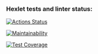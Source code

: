 ### Hexlet tests and linter status:
[![Actions Status](https://github.com/geoworo/java-project-72/actions/workflows/hexlet-check.yml/badge.svg)](https://github.com/geoworo/java-project-72/actions)

[![Maintainability](https://api.codeclimate.com/v1/badges/93b8b8b5e91fe9203e63/maintainability)](https://codeclimate.com/github/geoworo/java-project-72/maintainability)

[![Test Coverage](https://api.codeclimate.com/v1/badges/93b8b8b5e91fe9203e63/test_coverage)](https://codeclimate.com/github/geoworo/java-project-72/test_coverage)
